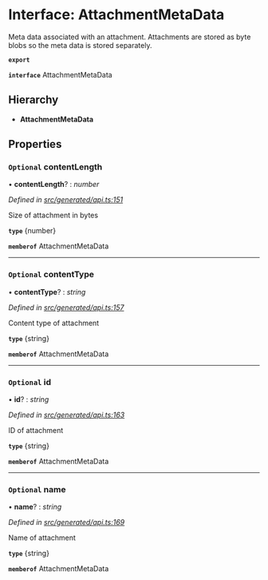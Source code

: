 # Interface: AttachmentMetaData

Meta data associated with an attachment. Attachments are stored as byte blobs so the meta data is stored separately.

**`export`** 

**`interface`** AttachmentMetaData

## Hierarchy

* **AttachmentMetaData**

## Properties

### `Optional` contentLength

• **contentLength**? : *number*

*Defined in [src/generated/api.ts:151](https://github.com/mailslurp/mailslurp-client/blob/2f39d3c/src/generated/api.ts#L151)*

Size of attachment in bytes

**`type`** {number}

**`memberof`** AttachmentMetaData

___

### `Optional` contentType

• **contentType**? : *string*

*Defined in [src/generated/api.ts:157](https://github.com/mailslurp/mailslurp-client/blob/2f39d3c/src/generated/api.ts#L157)*

Content type of attachment

**`type`** {string}

**`memberof`** AttachmentMetaData

___

### `Optional` id

• **id**? : *string*

*Defined in [src/generated/api.ts:163](https://github.com/mailslurp/mailslurp-client/blob/2f39d3c/src/generated/api.ts#L163)*

ID of attachment

**`type`** {string}

**`memberof`** AttachmentMetaData

___

### `Optional` name

• **name**? : *string*

*Defined in [src/generated/api.ts:169](https://github.com/mailslurp/mailslurp-client/blob/2f39d3c/src/generated/api.ts#L169)*

Name of attachment

**`type`** {string}

**`memberof`** AttachmentMetaData
